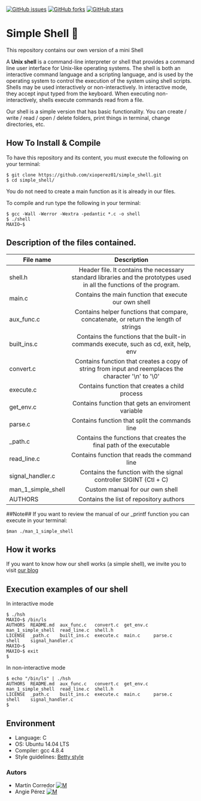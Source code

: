 [![GitHub issues](https://img.shields.io/github/issues/xioperez01/simple_shell)](https://github.com/xioperez01/simple_shell/issues)
[![GitHub forks](https://img.shields.io/github/forks/xioperez01/simple_shell?color=orange)](https://github.com/xioperez01/simple_shell/network)
[![GitHub stars](https://img.shields.io/github/stars/xioperez01/simple_shell?color=blueviolet)](https://github.com/xioperez01/simple_shell/stargazers)
# Simple Shell :shell: #
This repository contains our own version of a mini Shell

A **Unix shell** is a command-line interpreter or shell that provides a command line user interface for Unix-like operating systems. The shell is both an interactive command language and a scripting language, and is used by the operating system to control the execution of the system using shell scripts.
Shells may be used interactively or non-interactively. In interactive mode, they accept input typed from the keyboard. When executing non-interactively, shells execute commands read from a file.

Our shell is a simple version that has basic functionality. You can create / write / read / open / delete folders, print things in terminal, change directories, etc.


## How To Install & Compile ##
To have this repository and its content, you must execute the following on your terminal:
~~~
$ git clone https://github.com/xioperez01/simple_shell.git
$ cd simple_shell/
~~~
You do not need to create a main function as it is already in our files.

To compile and run type the following in your terminal:

~~~
$ gcc -Wall -Werror -Wextra -pedantic *.c -o shell
$ ./shell
MAXIO~$
~~~

## Description of the files contained. ##

| File  name   | Description   |
| ------------- |:-------------:|
| shell.h | Header file. It contains the necessary standard libraries and the prototypes used in all the functions of the program. |
| main.c | Contains the main function that execute our own shell |
| aux_func.c | Contains helper functions that compare, concatenate, or return the length of strings |
| built_ins.c | Contains the functions that the built-in commands execute, such as cd, exit, help, env |
| convert.c | Contains function that creates a copy of string from input and reemplaces the character '\n' to '\0' |
| execute.c | Contains function that creates a child process |
| get_env.c | Contains function that gets an enviroment variable |
| parse.c  |  Contains function that split the commands line |
| _path.c | Contains the functions that creates the final path of the executable |
| read_line.c | Contains function that reads the command line |
| signal_handler.c | Contains the function with the signal controller SIGINT (Ctl + C) |
| man_1_simple_shell | Custom manual for our own shell |
| AUTHORS | Contains the list of repository authors |


##Note##
If you want to review the manual of our _printf function you can execute
in your terminal:
~~~
$man ./man_1_simple_shell
~~~

## How it works ##
If you want to know how our shell works (a simple shell), we invite you to visit [our blog](https://www.linkedin.com/posts/martin-corredor-a631151b0_what-happens-when-you-type-ls-l-in-a-shell-activity-6701692741946028032-JD78)


## Execution examples of our shell ##

In interactive mode
~~~
$ ./hsh
MAXIO~$ /bin/ls
AUTHORS  README.md  aux_func.c	 convert.c  get_env.c  man_1_simple_shell  read_line.c	shell.h
LICENSE  _path.c    built_ins.c  execute.c  main.c     parse.c		   shell	signal_handler.c
MAXIO~$
MAXIO~$ exit
$
~~~

In non-interactive mode
~~~
$ echo "/bin/ls" | ./hsh
AUTHORS  README.md  aux_func.c	 convert.c  get_env.c  man_1_simple_shell  read_line.c	shell.h
LICENSE  _path.c    built_ins.c  execute.c  main.c     parse.c		   shell	signal_handler.c
$
~~~

## Environment ##
* Language: C
* OS: Ubuntu 14.04 LTS
* Compiler: gcc 4.8.4
* Style guidelines: [Betty style](https://github.com/holbertonschool/Betty/wiki)
### Autors ##
* Martín Corredor [![M](https://upload.wikimedia.org/wikipedia/fr/thumb/c/c8/Twitter_Bird.svg/30px-Twitter_Bird.svg.png)](https://twitter.com/Richi_Corredor)
 * Angie Pérez [![M](https://upload.wikimedia.org/wikipedia/fr/thumb/c/c8/Twitter_Bird.svg/30px-Twitter_Bird.svg.png)](https://twitter.com/xiommyperez)
